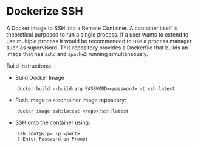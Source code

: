 # Dockerize SSH

A Docker Image to SSH into a Remote Container. A container itself is theoretical purposed to run a single process. If a user wants to extend to use multiple process it would be recommended to use a process manager such as supervisord. This repository provides a Dockerfile that builds an image that has `sshd` and `apache2` running simultaneously.

Build Instructions:

* Build Docker Image

```
    docker build --build-arg PASSWORD=<password> -t ssh:latest .
```
* Push Image to a container image repository:

```
    docker image ssh:latest <repo>/ssh:latest
```

* SSH onto the container using:

```
    ssh root@<ip> -p <port>
    ? Enter Password on Prompt
```